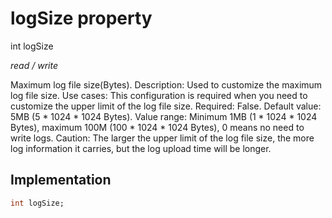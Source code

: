 


# logSize property







int logSize
  
_<span class="feature">read / write</span>_



<p>Maximum log file size(Bytes). Description: Used to customize the maximum log file size. Use cases: This configuration is required when you need to customize the upper limit of the log file size. Required: False. Default value: 5MB (5 * 1024 * 1024 Bytes). Value range: Minimum 1MB (1 * 1024 * 1024 Bytes), maximum 100M (100 * 1024 * 1024 Bytes), 0 means no need to write logs. Caution: The larger the upper limit of the log file size, the more log information it carries, but the log upload time will be longer.</p>



## Implementation

```dart
int logSize;
```







